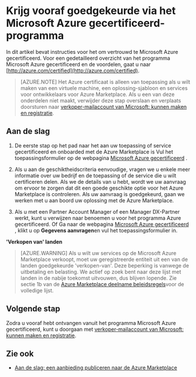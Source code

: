 <properties
   pageTitle="Ophalen via het Microsoft Azure gecertificeerd program vooraf goedgekeurde | Microsoft Azure"
   description="Meer informatie over de Partnerprogramma Microsoft Azure gecertificeerd en hoe u bij het verkopen uw VM afbeelding, oplossing sjabloon, ontwikkelaars service of gegevensservice op Azure Marketplace"
   services="marketplace-publishing"
   documentationCenter="na"
   authors="HannibalSII"
   manager="hascipio"
   editor=""
   tags=""/>

<tags
   ms.service="marketplace"
   ms.devlang="na"
   ms.topic="article"
   ms.tgt_pltfrm="na"
   ms.workload="na"
   ms.date="07/21/2016"
   ms.author="anishk;hascipio"/>

# <a name="get-pre-approved-via-the-microsoft-azure-certified-program"></a>Krijg vooraf goedgekeurde via het Microsoft Azure gecertificeerd-programma

In dit artikel bevat instructies voor het om vertrouwd te Microsoft Azure gecertificeerd. Voor een gedetailleerd overzicht van het programma Microsoft Azure gecertificeerd en de voordelen, gaat u naar [http://azure.com/certified](http://azure.com/certified).

> [AZURE.NOTE] Het Azure certificaat is alleen van toepassing als u wilt maken van een virtuele machine, een oplossing-sjabloon en services voor ontwikkelaars voor Azure Marketplace. Als u een van deze onderdelen niet maakt, verwijder deze stap overslaan en verplaats doorsturen naar [verkoper-mailaccount van Microsoft: kunnen maken en registratie](marketplace-publishing-accounts-creation-registration.md).

## <a name="getting-started"></a>Aan de slag
1. De eerste stap op het pad naar het aan uw toepassing of service gecertificeerd en onboarded met de Azure Marketplace is Vul het toepassingsformulier op de webpagina [Microsoft Azure gecertificeerd](https://azure.microsoft.com/marketplace/partner-program/) .

2. Als u aan de geschiktheidscriteria eenvoudige, vragen we u enkele meer informatie over uw bedrijf en de toepassing of de service die u wilt certificeren delen. Als we de details van u hebt, wordt we uw aanvraag om ervoor te zorgen dat dit een goede geschikte optie voor het Azure Marketplace is controleren. Als uw aanvraag is goedgekeurd, gaan we werken met u aan boord uw oplossing met de Azure Marketplace.

3. Als u met een Partner Account Manager of een Manager DX-Partner werkt, kunt u verwijzen naar benoemen u voor het programma Azure gecertificeerd. Of Ga naar de webpagina [Microsoft Azure gecertificeerd](http://azure.com/certified) , klikt u op **Gegevens aanvragen**en vul het toepassingsformulier in.

**'Verkopen van' landen**

> [AZURE.WARNING] Als u wilt uw services op de Microsoft Azure Marketplace verkoopt, moet uw geregistreerde entiteit uit een van de landen goedgekeurde 'verkopen-van'. Deze beperking is vanwege de uitbetaling en belasting. We actief op zoek bent naar deze lijst met landen in de nabije toekomst uitvouwen, dus blijven lopende. Zie sectie 1b van de [Azure Marketplace deelname beleidsregels](http://go.microsoft.com/fwlink/?LinkID=526833)voor de volledige lijst.

## <a name="next-step"></a>Volgende stap
Zodra u vooraf hebt ontvangen vanuit het programma Microsoft Azure gecertificeerd, kunt u doorgaan met [verkoper-mailaccount van Microsoft: kunnen maken en registratie](marketplace-publishing-accounts-creation-registration.md).

## <a name="see-also"></a>Zie ook
- [Aan de slag: een aanbieding publiceren naar de Azure Marketplace](marketplace-publishing-getting-started.md)

